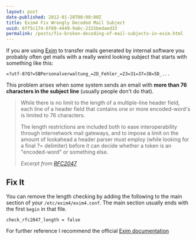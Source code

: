 ```yaml
---
layout: post
date-published: 2012-01-28T00:00:00Z
title: Exim4 Fix Wrongly Decoded Mail Subject
uuid: 6ff5c174-6f89-4449-9a6c-2315bedaed33
permalink: /posts/fix-broken-decoding-of-mail-subjects-in-exim.html
---
```


If you are using [Exim](http://www.exim.org/) to transfer mails generated by internal software you probably often get
mails with a really weird looking subject that starts with something like this:

    =?utf-8?Q?=5BPersonalverwaltung_=2D_Fehler_=23=31=37=38=5D_...


This problem arises when some system sends an email with **more
than 76 characters in the subject line** (usually people don't do that).

> While there is no limit to the length of a multiple-line header field,
> each line of a header field that contains one or more
> encoded-word's is limited to 76 characters.
>
> The length restrictions are included both to ease interoperability
> through internetwork mail gateways, and to impose a limit on the
> amount of lookahead a header parser must employ (while looking for a
> final ?= delimiter) before it can decide whether a token is an
> "encoded-word" or something else.
>
> <cite>Excerpt from <a href="http://www.ietf.org/rfc/rfc2047.txt">RFC2047</a></cite>


## Fix It

You can remove the length checking by adding the following to the main section of your
`/etc/exim4/exim4.conf`. The main section usually ends with the first `begin` in that file.

    check_rfc2047_length = false

For further reference I recommend the official [Exim documentation](http://www.exim.org/exim-html-current/doc/html/spec_html/ch14.html)
